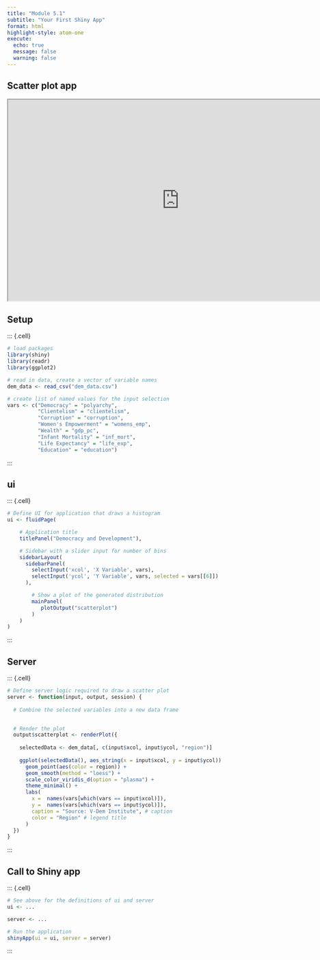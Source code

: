 ```yaml
---
title: "Module 5.1"
subtitle: "Your First Shiny App"
format: html
highlight-style: atom-one
execute:
  echo: true
  message: false
  warning: false
---
```



## Scatter plot app

<iframe src="https://emmanuelteitelbaum.shinyapps.io/scatterplot/" width="800" height="470" data-external="1"></iframe>

## Setup 


::: {.cell}

```{.r .cell-code}
# load packages
library(shiny)
library(readr)
library(ggplot2)

# read in data, create a vector of variable names
dem_data <- read_csv("dem_data.csv")

# create list of named values for the input selection
vars <- c("Democracy" = "polyarchy",
          "Clientelism" = "clientelism",
          "Corruption" = "corruption",
          "Women's Empowerment" = "womens_emp",
          "Wealth" = "gdp_pc",
          "Infant Mortality" = "inf_mort",
          "Life Expectancy" = "life_exp", 
          "Education" = "education")
```
:::



## ui 


::: {.cell}

```{.r .cell-code}
# Define UI for application that draws a histogram
ui <- fluidPage(

    # Application title
    titlePanel("Democracy and Development"),

    # Sidebar with a slider input for number of bins 
    sidebarLayout(
      sidebarPanel(
        selectInput('xcol', 'X Variable', vars),
        selectInput('ycol', 'Y Variable', vars, selected = vars[[6]])
      ),

        # Show a plot of the generated distribution
        mainPanel(
           plotOutput("scatterplot")
        )
    )
)
```
:::



## Server


::: {.cell}

```{.r .cell-code}
# Define server logic required to draw a scatter plot
server <- function(input, output, session) {
  
  # Combine the selected variables into a new data frame

  
  # Render the plot
  output$scatterplot <- renderPlot({
    
    selectedData <- dem_data[, c(input$xcol, input$ycol, "region")]
    
    ggplot(selectedData(), aes_string(x = input$xcol, y = input$ycol)) +
      geom_point(aes(color = region)) +
      geom_smooth(method = "loess") +
      scale_color_viridis_d(option = "plasma") +
      theme_minimal() +
      labs(
        x =  names(vars[which(vars == input$xcol)]),
        y =  names(vars[which(vars == input$ycol)]),
        caption = "Source: V-Dem Institute", # caption
        color = "Region" # legend title
      )
  })
}
```
:::


## Call to Shiny app


::: {.cell}

```{.r .cell-code}
# See above for the definitions of ui and server
ui <- ...

server <- ...

# Run the application 
shinyApp(ui = ui, server = server)
```
:::

